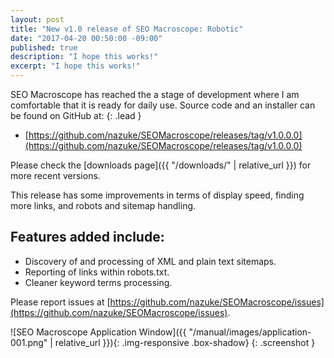 ```yaml
---
layout: post
title: "New v1.0 release of SEO Macroscope: Robotic"
date: "2017-04-20 00:50:00 -09:00"
published: true
description: "I hope this works!"
excerpt: "I hope this works!"
---
```


SEO Macroscope has reached the a stage of development where I am comfortable that it is ready for daily use. Source code and an installer can be found on GitHub at:
{: .lead }

* [https://github.com/nazuke/SEOMacroscope/releases/tag/v1.0.0.0](https://github.com/nazuke/SEOMacroscope/releases/tag/v1.0.0.0)

Please check the [downloads page]({{ "/downloads/" | relative_url }}) for more recent versions.

This release has some improvements in terms of display speed, finding more links, and robots and sitemap handling.

## Features added include:

* Discovery of and processing of XML and plain text sitemaps.
* Reporting of links within robots.txt.
* Cleaner keyword terms processing.

Please report issues at [https://github.com/nazuke/SEOMacroscope/issues](https://github.com/nazuke/SEOMacroscope/issues).

![SEO Macroscope Application Window]({{ "/manual/images/application-001.png" | relative_url }}){: .img-responsive .box-shadow}
{: .screenshot }
